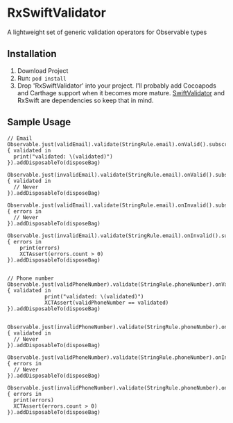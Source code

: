 # RxSwiftValidator
A lightweight set of generic validation operators for Observable types


## Installation
1. Download Project
2. Run: `pod install`
3. Drop 'RxSwiftValidator' into your project. I'll probably add Cocoapods and Carthage support when it becomes more mature. [SwiftValidator](https://github.com/jpotts18/SwiftValidator) and RxSwift are dependencies so keep that in mind.



## Sample Usage

```
// Email
Observable.just(validEmail).validate(StringRule.email).onValid().subscribe(onNext: { validated in
  print("validated: \(validated)")
}).addDisposableTo(disposeBag)
		
Observable.just(invalidEmail).validate(StringRule.email).onValid().subscribe(onNext: { validated in
  // Never
}).addDisposableTo(disposeBag)
		
Observable.just(validEmail).validate(StringRule.email).onInvalid().subscribe(onNext: { errors in
  // Never
}).addDisposableTo(disposeBag)
		
Observable.just(invalidEmail).validate(StringRule.email).onInvalid().subscribe(onNext: { errors in
	print(errors)
	XCTAssert(errors.count > 0)
}).addDisposableTo(disposeBag)
		
		
// Phone number
Observable.just(validPhoneNumber).validate(StringRule.phoneNumber).onValid().subscribe(onNext: { validated in
			print("validated: \(validated)")
			XCTAssert(validPhoneNumber == validated)
}).addDisposableTo(disposeBag)
		
    
Observable.just(invalidPhoneNumber).validate(StringRule.phoneNumber).onValid().subscribe(onNext: { validated in
  // Never
}).addDisposableTo(disposeBag)
		
Observable.just(validPhoneNumber).validate(StringRule.phoneNumber).onInvalid().subscribe(onNext: { errors in
  // Never
}).addDisposableTo(disposeBag)
		
Observable.just(invalidPhoneNumber).validate(StringRule.phoneNumber).onInvalid().subscribe(onNext: { errors in
  print(errors)
  XCTAssert(errors.count > 0)
}).addDisposableTo(disposeBag)
```
